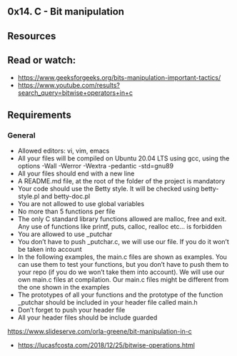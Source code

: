 ## 0x14. C - Bit manipulation




## Resources


## Read or watch:

  * https://www.geeksforgeeks.org/bits-manipulation-important-tactics/
  * https://www.youtube.com/results?search_query=bitwise+operators+in+c


## Requirements


### General

  * Allowed editors: vi, vim, emacs
  * All your files will be compiled on Ubuntu 20.04 LTS using gcc, using the options -Wall -Werror -Wextra -pedantic -std=gnu89
  * All your files should end with a new line
  * A README.md file, at the root of the folder of the project is mandatory
  * Your code should use the Betty style. It will be checked using betty-style.pl and betty-doc.pl
  * You are not allowed to use global variables
  * No more than 5 functions per file
  * The only C standard library functions allowed are malloc, free and exit. Any use of functions like printf, puts, calloc, realloc etc… is forbidden
  * You are allowed to use _putchar
  * You don’t have to push _putchar.c, we will use our file. If you do it won’t be taken into account
  * In the following examples, the main.c files are shown as examples. You can use them to test your functions, but you don’t have to push them to your repo (if you do    we won’t take them into account). We will use our own main.c files at compilation. Our main.c files might be different from the one shown in the examples
  * The prototypes of all your functions and the prototype of the function _putchar should be included in your header file called main.h
  * Don’t forget to push your header file
  * All your header files should be include guarded


   https://www.slideserve.com/orla-greene/bit-manipulation-in-c
 
  * https://lucasfcosta.com/2018/12/25/bitwise-operations.html
